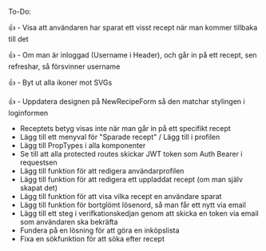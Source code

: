 To-Do:

👍 - Visa att användaren har sparat ett visst recept när man kommer tillbaka till det

👍 - Om man är inloggad (Username i Header), och går in på ett recept, sen refreshar, så försvinner username

👍 - Byt ut alla ikoner mot SVGs

👍 - Uppdatera designen på NewRecipeForm så den matchar stylingen i loginformen

- Receptets betyg visas inte när man går in på ett specifikt recept
- Lägg till ett menyval för "Sparade recept" / Lägg till i profilen
- Lägg till PropTypes i alla komponenter
- Se till att alla protected routes skickar JWT token som Auth Bearer i requestsen
- Lägg till funktion för att redigera användarprofilen
- Lägg till funktion för att redigera ett uppladdat recept (om man själv skapat det)
- Lägg till funktion för att visa vilka recept en användare sparat
- Lägg till funktion för bortglömt lösenord, så man får ett nytt via email
- Lägg till ett steg i verifkationskedjan genom att skicka en token via email som användaren ska bekräfta
- Fundera på en lösning för att göra en inköpslista
- Fixa en sökfunktion för att söka efter recept
